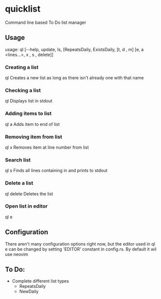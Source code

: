 # quicklist
Command line based To Do list manager

## Usage
usage: ql [--help, update, ls, <list name> [RepeatsDaily, ExistsDaily,
       [t, d <YYY-MM-DD>, m] [e, a <lines...>, x <line numbers...>, s <term>,
       delete]]

### Creating a list
ql <list name>
Creates a new list as long as there isn't already one with that name

### Checking a list
ql <list>
Displays list in stdout

### Adding items to list
ql <list> a <item>
Adds item to end of list

### Removing item from list
ql <list> x <line number>
Removes item at line number from list

### Search list
ql <list> s <term>
Finds all lines containing <term> in <list> and prints to stdout

### Delete a list
ql <list> delete
Deletes the list

### Open list in editor
ql <list> e

## Configuration
There aren't many configuration options right now, but the editor used in ql <list> e can be changed by setting 'EDITOR' constant in config.rs.
By default it wil use neovim

## To Do:
* Complete different list types
	* RepeatsDaily
	* NewDaily
